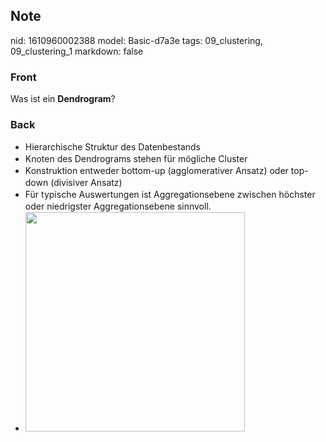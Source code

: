 ## Note
nid: 1610960002388
model: Basic-d7a3e
tags: 09_clustering, 09_clustering_1
markdown: false

### Front
<p>Was ist ein <b>Dendrogram</b>?</p>

### Back
<p><span>

</span></p><div style="font-weight:normal;line-height:19px;white-space:pre"><span><ul style="font-weight:400;letter-spacing:normal;text-indent:0px;text-transform:none;white-space:normal;word-spacing:0px"><li>Hierarchische Struktur des Datenbestands</li><li>Knoten des Dendrograms stehen für mögliche Cluster</li><li>Konstruktion entweder bottom-up (agglomerativer Ansatz) oder top-down (divisiver Ansatz)</li><li>Für typische Auswertungen ist Aggregationsebene zwischen höchster oder niedrigster Aggregationsebene sinnvoll.</li><li><img src="1PHHspV76r5tR28bpAi5.png" style="width: 351px;"></li></ul>

</span>
</div><div style="font-weight:normal;line-height:19px;white-space:pre">
</div>

<p></p>
